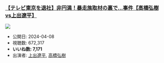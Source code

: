 ### [【テレビ東京を退社】非円満！暴走族取材の裏で…事件【高橋弘樹vs上出遼平】](https://www.youtube.com/watch?v=CzdJwd5AeJs)
[![](https://img.youtube.com/vi/CzdJwd5AeJs/sddefault.jpg)](https://www.youtube.com/watch?v=CzdJwd5AeJs)
-   公開日: 2024-04-08
-   視聴数: 672,317
-   **いいね数: 7,171**
-   出演者: [上出遼平](/rehacq_fan/people/上出遼平 "wikilink"), [高橋弘樹](/rehacq_fan/people/高橋弘樹 "wikilink")
